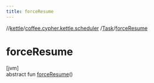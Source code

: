 ```yaml
---
title: forceResume
---
```

//[kettle](../../../index.html)/[coffee.cypher.kettle.scheduler](../index.html)
/[Task](index.html)/[forceResume](force-resume.html)

# forceResume

[jvm]\
abstract fun [forceResume](force-resume.html)()




